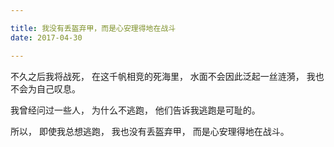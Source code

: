 ```yaml
---

title: 我没有丢盔弃甲，而是心安理得地在战斗
date: 2017-04-30

---
```


不久之后我将战死，
在这千帆相竞的死海里，
水面不会因此泛起一丝涟漪，
我也不会为自己叹息。


我曾经问过一些人，
为什么不逃跑，
他们告诉我逃跑是可耻的。


所以，
即使我总想逃跑，
我也没有丢盔弃甲，
而是心安理得地在战斗。

